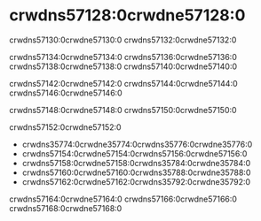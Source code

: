 # crwdns57128:0crwdne57128:0

crwdns57130:0crwdne57130:0 crwdns57132:0crwdne57132:0

crwdns57134:0crwdne57134:0 crwdns57136:0crwdne57136:0 crwdns57138:0crwdne57138:0 crwdns57140:0crwdne57140:0

crwdns57142:0crwdne57142:0 crwdns57144:0crwdne57144:0 crwdns57146:0crwdne57146:0

crwdns57148:0crwdne57148:0 crwdns57150:0crwdne57150:0

crwdns57152:0crwdne57152:0

* crwdns35774:0crwdne35774:0<!--
  ignore -->crwdns35776:0crwdne35776:0
* crwdns57154:0crwdne57154:0<!-- ignore -->crwdns57156:0crwdne57156:0
* crwdns57158:0crwdne57158:0<!-- ignore -->crwdns35784:0crwdne35784:0
* crwdns57160:0crwdne57160:0<!-- ignore
  -->crwdns35788:0crwdne35788:0
* crwdns57162:0crwdne57162:0<!-- ignore -->crwdns35792:0crwdne35792:0

crwdns57164:0crwdne57164:0<!-- ignore --> crwdns57166:0crwdne57166:0<!-- ignore --> crwdns57168:0crwdne57168:0
